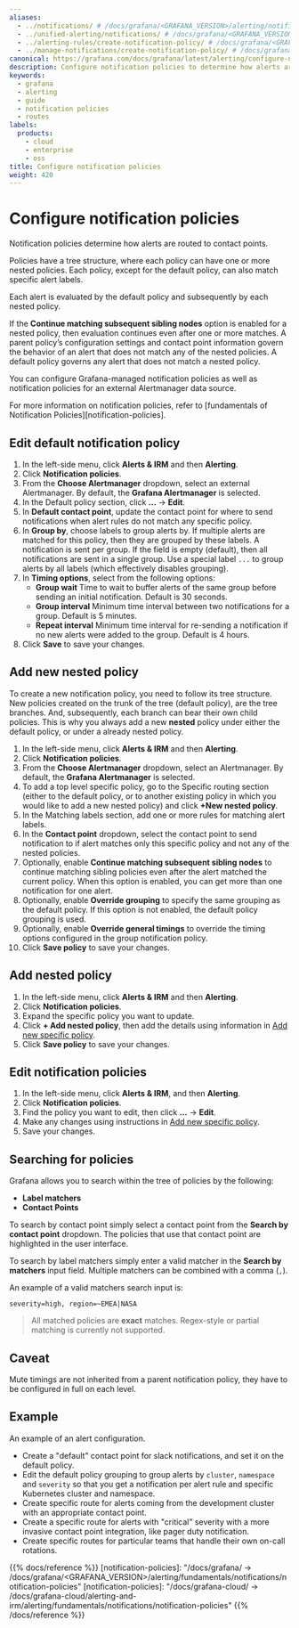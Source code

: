 ```yaml
---
aliases:
  - ../notifications/ # /docs/grafana/<GRAFANA_VERSION>/alerting/notifications/
  - ../unified-alerting/notifications/ # /docs/grafana/<GRAFANA_VERSION>/alerting/unified-alerting/notifications/
  - ../alerting-rules/create-notification-policy/ # /docs/grafana/<GRAFANA_VERSION>/alerting/alerting-rules/create-notification-policy/
  - ../manage-notifications/create-notification-policy/ # /docs/grafana/<GRAFANA_VERSION>/alerting/manage-notifications/create-notification-policy/
canonical: https://grafana.com/docs/grafana/latest/alerting/configure-notifications/create-notification-policy/
description: Configure notification policies to determine how alerts are routed to contact points
keywords:
  - grafana
  - alerting
  - guide
  - notification policies
  - routes
labels:
  products:
    - cloud
    - enterprise
    - oss
title: Configure notification policies
weight: 420
---
```


# Configure notification policies

Notification policies determine how alerts are routed to contact points.

Policies have a tree structure, where each policy can have one or more nested policies. Each policy, except for the default policy, can also match specific alert labels.

Each alert is evaluated by the default policy and subsequently by each nested policy.

If the **Continue matching subsequent sibling nodes** option is enabled for a nested policy, then evaluation continues even after one or more matches. A parent policy’s configuration settings and contact point information govern the behavior of an alert that does not match any of the nested policies. A default policy governs any alert that does not match a nested policy.

You can configure Grafana-managed notification policies as well as notification policies for an external Alertmanager data source.

For more information on notification policies, refer to [fundamentals of Notification Policies][notification-policies].

## Edit default notification policy

1. In the left-side menu, click **Alerts & IRM** and then **Alerting**.
1. Click **Notification policies**.
1. From the **Choose Alertmanager** dropdown, select an external Alertmanager. By default, the **Grafana Alertmanager** is selected.
1. In the Default policy section, click **...** -> **Edit**.
2. In **Default contact point**, update the contact point for where to send notifications when alert rules do not match any specific policy.
3. In **Group by**, choose labels to group alerts by. If multiple alerts are matched for this policy, then they are grouped by these labels. A notification is sent per group. If the field is empty (default), then all notifications are sent in a single group. Use a special label `...` to group alerts by all labels (which effectively disables grouping).
4. In **Timing options**, select from the following options:
   - **Group wait** Time to wait to buffer alerts of the same group before sending an initial notification. Default is 30 seconds.
   - **Group interval** Minimum time interval between two notifications for a group. Default is 5 minutes.
   - **Repeat interval** Minimum time interval for re-sending a notification if no new alerts were added to the group. Default is 4 hours.
5. Click **Save** to save your changes.

## Add new nested policy

To create a new notification policy, you need to follow its tree structure. New policies created on the trunk of the tree (default policy), are the tree branches. And, subsequently, each branch can bear their own child policies. This is why you always add a new **nested** policy under either the default policy, or under a already nested policy.

1. In the left-side menu, click **Alerts & IRM** and then **Alerting**.
2. Click **Notification policies**.
3. From the **Choose Alertmanager** dropdown, select an Alertmanager. By default, the **Grafana Alertmanager** is selected.
4. To add a top level specific policy, go to the Specific routing section (either to the default policy, or to another existing policy in which you would like to add a new nested policy) and click **+New nested policy**.
5. In the Matching labels section, add one or more rules for matching alert labels.
6. In the **Contact point** dropdown, select the contact point to send notification to if alert matches only this specific policy and not any of the nested policies.
7. Optionally, enable **Continue matching subsequent sibling nodes** to continue matching sibling policies even after the alert matched the current policy. When this option is enabled, you can get more than one notification for one alert.
8. Optionally, enable **Override grouping** to specify the same grouping as the default policy. If this option is not enabled, the default policy grouping is used.
9. Optionally, enable **Override general timings** to override the timing options configured in the group notification policy.
10. Click **Save policy** to save your changes.

## Add nested policy

1. In the left-side menu, click **Alerts & IRM** and then **Alerting**.
1. Click **Notification policies**.
1. Expand the specific policy you want to update.
1. Click **+ Add nested policy**, then add the details using information in [Add new specific policy](#add-new-nested-policy).
1. Click **Save policy** to save your changes.

## Edit notification policies

1. In the left-side menu, click **Alerts & IRM**, and then **Alerting**.
1. Click **Notification policies**.
1. Find the policy you want to edit, then click **...** -> **Edit**.
1. Make any changes using instructions in [Add new specific policy](#add-new-nested-policy).
1. Save your changes.

## Searching for policies

Grafana allows you to search within the tree of policies by the following:

- **Label matchers**
- **Contact Points**

To search by contact point simply select a contact point from the **Search by contact point** dropdown. The policies that use that contact point are highlighted in the user interface.

To search by label matchers simply enter a valid matcher in the **Search by matchers** input field. Multiple matchers can be combined with a comma (`,`).

An example of a valid matchers search input is:

`severity=high, region=~EMEA|NASA`

> All matched policies are **exact** matches. Regex-style or partial matching is currently not supported.

## Caveat

Mute timings are not inherited from a parent notification policy, they have to be configured in full on each level.

## Example

An example of an alert configuration.

- Create a "default" contact point for slack notifications, and set it on the default policy.
- Edit the default policy grouping to group alerts by `cluster`, `namespace` and `severity` so that you get a notification per alert rule and specific Kubernetes cluster and namespace.
- Create specific route for alerts coming from the development cluster with an appropriate contact point.
- Create a specific route for alerts with "critical" severity with a more invasive contact point integration, like pager duty notification.
- Create specific routes for particular teams that handle their own on-call rotations.

{{% docs/reference %}}
[notification-policies]: "/docs/grafana/ -> /docs/grafana/<GRAFANA_VERSION>/alerting/fundamentals/notifications/notification-policies"
[notification-policies]: "/docs/grafana-cloud/ -> /docs/grafana-cloud/alerting-and-irm/alerting/fundamentals/notifications/notification-policies"
{{% /docs/reference %}}
